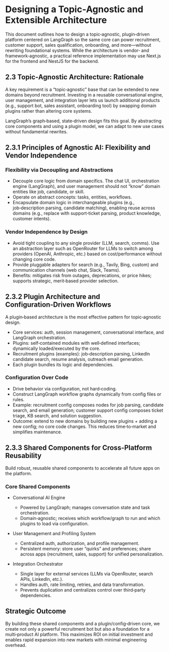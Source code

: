 # Designing a Topic‑Agnostic and Extensible Architecture

This document outlines how to design a topic‑agnostic, plugin‑driven platform centered on LangGraph so the same core can power recruitment, customer support, sales qualification, onboarding, and more—without rewriting foundational systems. While the architecture is vendor‑ and framework‑agnostic, a practical reference implementation may use Next.js for the frontend and NestJS for the backend.

## 2.3 Topic‑Agnostic Architecture: Rationale

A key requirement is a “topic‑agnostic” base that can be extended to new domains beyond recruitment. Investing in a reusable conversational engine, user management, and integration layer lets us launch additional products (e.g., support bot, sales assistant, onboarding tool) by swapping domain plugins rather than altering core systems.

LangGraph’s graph‑based, state‑driven design fits this goal. By abstracting core components and using a plugin model, we can adapt to new use cases without fundamental rewrites.

## 2.3.1 Principles of Agnostic AI: Flexibility and Vendor Independence

### Flexibility via Decoupling and Abstractions

- Decouple core logic from domain specifics. The chat UI, orchestration engine (LangGraph), and user management should not “know” domain entities like job, candidate, or skill.
- Operate on abstract concepts: tasks, entities, workflows.
- Encapsulate domain logic in interchangeable plugins (e.g., job‑description parsing, candidate matching), enabling reuse across domains (e.g., replace with support‑ticket parsing, product knowledge, customer intents).

### Vendor Independence by Design

- Avoid tight coupling to any single provider (LLM, search, comms). Use an abstraction layer such as OpenRouter for LLMs to switch among providers (OpenAI, Anthropic, etc.) based on cost/performance without changing core code.
- Provide pluggable adapters for search (e.g., Tavily, Bing, custom) and communication channels (web chat, Slack, Teams).
- Benefits: mitigates risk from outages, deprecations, or price hikes; supports strategic, merit‑based provider selection.

## 2.3.2 Plugin Architecture and Configuration‑Driven Workflows

A plugin‑based architecture is the most effective pattern for topic‑agnostic design.

- Core services: auth, session management, conversational interface, and LangGraph orchestration.
- Plugins: self‑contained modules with well‑defined interfaces; dynamically loaded/executed by the core.
- Recruitment plugins (examples): job‑description parsing, LinkedIn candidate search, resume analysis, outreach email generation.
- Each plugin bundles its logic and dependencies.

### Configuration Over Code

- Drive behavior via configuration, not hard‑coding.
- Construct LangGraph workflow graphs dynamically from config files or rules.
- Example: recruitment config composes nodes for job parsing, candidate search, and email generation; customer support config composes ticket triage, KB search, and solution suggestion.
- Outcome: extend to new domains by building new plugins + adding a new config; no core code changes. This reduces time‑to‑market and simplifies maintenance.

## 2.3.3 Shared Components for Cross‑Platform Reusability

Build robust, reusable shared components to accelerate all future apps on the platform.

### Core Shared Components

- Conversational AI Engine
  - Powered by LangGraph; manages conversation state and task orchestration.
  - Domain‑agnostic; receives which workflow/graph to run and which plugins to load via configuration.

- User Management and Profiling System
  - Centralized auth, authorization, and profile management.
  - Persistent memory: store user “quirks” and preferences; share across apps (recruitment, sales, support) for unified personalization.

- Integration Orchestrator
  - Single layer for external services (LLMs via OpenRouter, search APIs, LinkedIn, etc.).
  - Handles auth, rate limiting, retries, and data transformation.
  - Prevents duplication and centralizes control over third‑party dependencies.

## Strategic Outcome

By building these shared components and a plugin/config‑driven core, we create not only a powerful recruitment bot but also a foundation for a multi‑product AI platform. This maximizes ROI on initial investment and enables rapid expansion into new markets with minimal engineering overhead.
